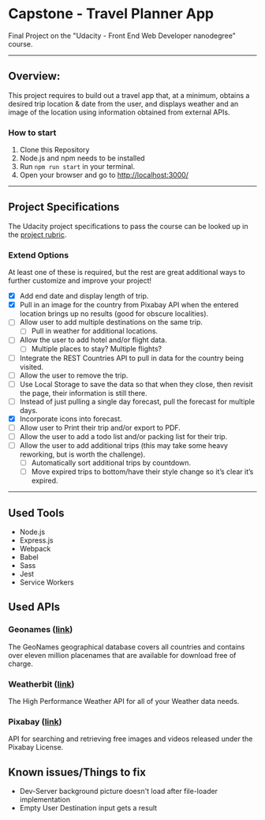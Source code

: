 # Capstone - Travel Planner App

Final Project on the "Udacity - Front End Web Developer nanodegree" course.

<hr>

## Overview:

This project requires to build out a travel app that, at a minimum, obtains a desired trip location & date from the user, and displays weather and an image of the location using information obtained from external APIs.

### How to start

1. Clone this Repository
2. Node.js and npm needs to be installed 
3. Run `npm run start` in your terminal.
4. Open your browser and go to [http://localhost:3000/](http://localhost:3000/)

<hr>

## Project Specifications

The Udacity project specifications to pass the course can be looked up in the [project rubric](https://review.udacity.com/#!/rubrics/2669/view).

### Extend Options

At least one of these is required, but the rest are great additional ways to further customize and improve your project!

- [x] Add end date and display length of trip.
- [x] Pull in an image for the country from Pixabay API when the entered location brings up no results (good for obscure localities).
- [ ] Allow user to add multiple destinations on the same trip.
    - [ ] Pull in weather for additional locations.
- [ ] Allow the user to add hotel and/or flight data.
    - [ ] Multiple places to stay? Multiple flights?
- [ ] Integrate the REST Countries API to pull in data for the country being visited.
- [ ] Allow the user to remove the trip.
- [ ] Use Local Storage to save the data so that when they close, then revisit the page, their information is still there.
- [ ] Instead of just pulling a single day forecast, pull the forecast for multiple days.
- [x] Incorporate icons into forecast.
- [ ] Allow user to Print their trip and/or export to PDF.
- [ ] Allow the user to add a todo list and/or packing list for their trip.
- [ ] Allow the user to add additional trips (this may take some heavy reworking, but is worth the challenge).
    - [ ] Automatically sort additional trips by countdown.
    - [ ] Move expired trips to bottom/have their style change so it’s clear it’s expired.

<hr>

## Used Tools

- Node.js
- Express.js
- Webpack
- Babel
- Sass
- Jest
- Service Workers

## Used APIs

### Geonames ([link](http://www.geonames.org/))

The GeoNames geographical database covers all countries and contains over eleven million placenames that are available for download free of charge.

### Weatherbit ([link](https://www.weatherbit.io/))

The High Performance Weather API for all of your Weather data needs.

### Pixabay ([link](https://pixabay.com/api/docs/))

API for searching and retrieving free images and videos released under the Pixabay License.

## Known issues/Things to fix

-   Dev-Server background picture doesn't load after file-loader implementation
-   Empty User Destination input gets a result